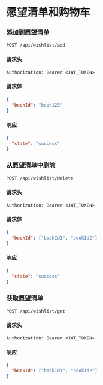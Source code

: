 # 愿望清单和购物车

### 添加到愿望清单

```http
POST /api/wishlist/add
```

#### 请求头

```http
Authorization: Bearer <JWT_TOKEN>
```

#### 请求体
```json
{
  "bookId": "book123"
}
```

#### 响应

```json
{
  "state": "success"
}
```

### 从愿望清单中删除

```http
POST /api/wishlist/delete
```

#### 请求头

```http
Authorization: Bearer <JWT_TOKEN>
```

#### 请求体
```json
{
  "bookId": ["bookId1", "bookId2"]
}
```

#### 响应

```json
{
  "state": "success"
}
```

### 获取愿望清单
```http
POST /api/wishlist/get
```

#### 请求头

```http
Authorization: Bearer <JWT_TOKEN>
```

#### 响应

```json
{
  "bookId": ["bookId1", "bookId2"]
}
```
